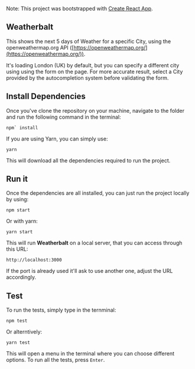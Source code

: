 Note: This project was bootstrapped with [Create React App](https://github.com/facebookincubator/create-react-app).

## Weatherbalt

This shows the next 5 days of Weather for a specific City, using the openweathermap.org API ([https://openweathermap.org/](https://openweathermap.org/)).

It's loading London (UK) by default, but you can specify a different city using using the form on the page. For more accurate result, select a City
provided by the autocompletion system before validating the form.

## Install Dependencies

Once you've clone the repository on your machine, navigate to the folder and run the following command in the terminal:

```
npm` install
```

If you are using Yarn, you can simply use:

```
yarn
```

This will download all the dependencies required to run the project.

## Run it

Once the dependencies are all installed, you can just run the project locally by using:

```
npm start
```

Or with yarn:

```
yarn start
```

This will run **Weatherbalt** on a local server, that you can access through this URL:

```
http://localhost:3000
```

If the port is already used it'll ask to use another one, adjust the URL accordingly.

## Test

To run the tests, simply type in the ternminal:

```
npm test
```

Or alterntively:

```
yarn test
```

This will open a menu in the terminal where you can choose different options. To run all the tests, press `Enter`.

